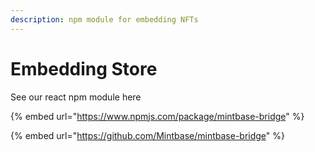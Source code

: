```yaml
---
description: npm module for embedding NFTs
---
```


# Embedding Store

See our react npm module here

{% embed url="https://www.npmjs.com/package/mintbase-bridge" %}

{% embed url="https://github.com/Mintbase/mintbase-bridge" %}

